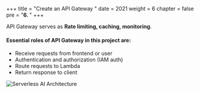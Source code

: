 +++
title = "Create an API Gateway "
date = 2021
weight = 6
chapter = false
pre = "<b>6. </b>"
+++

API Gateway serves as **Rate limiting, caching, monitoring**.

#### Essential roles of API Gateway in this project are:
- Receive requests from frontend or user
- Authentication and authorization (IAM auth)
- Route requests to Lambda
- Return response to client

![Serverless AI Architecture](/Work-Shop/images/WS/Archtect.png)
